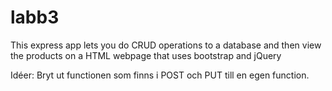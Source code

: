 # labb3

This express app lets you do CRUD operations to a database and then view the products on a HTML webpage that uses bootstrap and jQuery

Idéer: Bryt ut functionen som finns i POST och PUT till en egen function.
